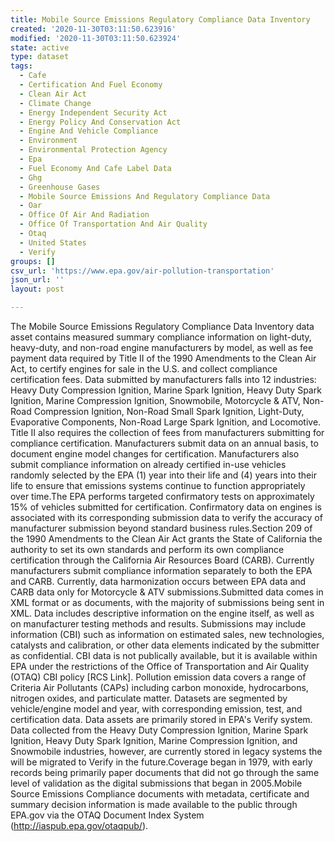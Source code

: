 ```yaml
---
title: Mobile Source Emissions Regulatory Compliance Data Inventory
created: '2020-11-30T03:11:50.623916'
modified: '2020-11-30T03:11:50.623924'
state: active
type: dataset
tags:
  - Cafe
  - Certification And Fuel Economy
  - Clean Air Act
  - Climate Change
  - Energy Independent Security Act
  - Energy Policy And Conservation Act
  - Engine And Vehicle Compliance
  - Environment
  - Environmental Protection Agency
  - Epa
  - Fuel Economy And Cafe Label Data
  - Ghg
  - Greenhouse Gases
  - Mobile Source Emissions And Regulatory Compliance Data
  - Oar
  - Office Of Air And Radiation
  - Office Of Transportation And Air Quality
  - Otaq
  - United States
  - Verify
groups: []
csv_url: 'https://www.epa.gov/air-pollution-transportation'
json_url: ''
layout: post

---
```

The Mobile Source Emissions Regulatory Compliance Data Inventory data asset contains measured summary compliance information on light-duty, heavy-duty, and non-road engine manufacturers by model, as well as fee payment data required by Title II of the 1990 Amendments to the Clean Air Act, to certify engines for sale in the U.S. and collect compliance certification fees. Data submitted by manufacturers falls into 12 industries: Heavy Duty Compression Ignition, Marine Spark Ignition, Heavy Duty Spark Ignition, Marine Compression Ignition, Snowmobile, Motorcycle & ATV, Non-Road Compression Ignition, Non-Road Small Spark Ignition, Light-Duty, Evaporative Components, Non-Road Large Spark Ignition, and Locomotive. Title II also requires the collection of fees from manufacturers submitting for compliance certification. Manufacturers submit data on an annual basis, to document engine model changes for certification. Manufacturers also submit compliance information on already certified in-use vehicles randomly selected by the EPA (1) year into their life and (4) years into their life to ensure that emissions systems continue to function appropriately over time.The EPA performs targeted confirmatory tests on approximately 15% of vehicles submitted for certification. Confirmatory data on engines is associated with its corresponding submission data to verify the accuracy of manufacturer submission beyond standard business rules.Section 209 of the 1990 Amendments to the Clean Air Act grants the State of California the authority to set its own standards and perform its own compliance certification through the California Air Resources Board (CARB). Currently manufacturers submit compliance information separately to both the EPA and CARB. Currently, data harmonization occurs between EPA data and CARB data only for Motorcycle & ATV submissions.Submitted data comes in XML format or as documents, with the majority of submissions being sent in XML. Data includes descriptive information on the engine itself, as well as on manufacturer testing methods and results. Submissions may include information (CBI) such as information on estimated sales, new technologies, catalysts and calibration, or other data elements indicated by the submitter as confidential. CBI data is not publically available, but it is available within EPA under the restrictions of the Office of Transportation and Air Quality (OTAQ) CBI policy [RCS Link]. Pollution emission data covers a range of Criteria Air Pollutants (CAPs) including carbon monoxide, hydrocarbons, nitrogen oxides, and particulate matter. Datasets are segmented by vehicle/engine model and year, with corresponding emission, test, and certification data. Data assets are primarily stored in EPA's Verify system. Data collected from the Heavy Duty Compression Ignition, Marine Spark Ignition, Heavy Duty Spark Ignition, Marine Compression Ignition, and Snowmobile industries, however, are currently stored in legacy systems the will be migrated to Verify in the future.Coverage began in 1979, with early records being primarily paper documents that did not go through the same level of validation as the digital submissions that began in 2005.Mobile Source Emissions Compliance documents with metadata, certificate and summary decision information is made available to the public through EPA.gov via the OTAQ Document Index System (http://iaspub.epa.gov/otaqpub/).
